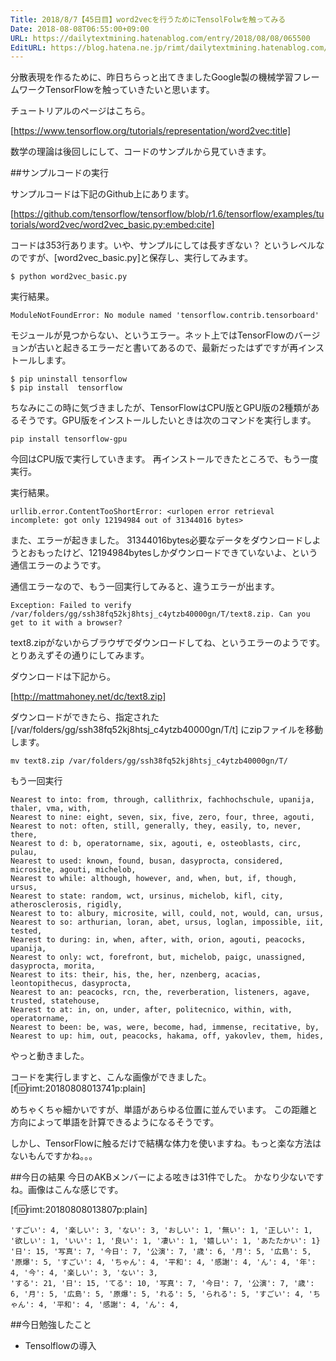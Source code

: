 ```yaml
---
Title: 2018/8/7【45日目】word2vecを行うためにTensolFolwを触ってみる
Date: 2018-08-08T06:55:00+09:00
URL: https://dailytextmining.hatenablog.com/entry/2018/08/08/065500
EditURL: https://blog.hatena.ne.jp/rimt/dailytextmining.hatenablog.com/atom/entry/10257846132608606115
---
```


分散表現を作るために、昨日ちらっと出てきましたGoogle製の機械学習フレームワークTensorFlowを触っていきたいと思います。

チュートリアルのページはこちら。


[https://www.tensorflow.org/tutorials/representation/word2vec:title]


数学の理論は後回しにして、コードのサンプルから見ていきます。

##サンプルコードの実行

サンプルコードは下記のGithub上にあります。



[https://github.com/tensorflow/tensorflow/blob/r1.6/tensorflow/examples/tutorials/word2vec/word2vec_basic.py:embed:cite]



コードは353行あります。いや、サンプルにしては長すぎない？ というレベルなのですが、[word2vec_basic.py]と保存し、実行してみます。

```
$ python word2vec_basic.py
```
実行結果。
```
ModuleNotFoundError: No module named 'tensorflow.contrib.tensorboard'
```

モジュールが見つからない、というエラー。ネット上ではTensorFlowのバージョンが古いと起きるエラーだと書いてあるので、最新だったはずですが再インストールします。

```
$ pip uninstall tensorflow
$ pip install  tensorflow
```

ちなみにこの時に気づきましたが、TensorFlowはCPU版とGPU版の2種類があるそうです。GPU版をインストールしたいときは次のコマンドを実行します。

```
pip install tensorflow-gpu
```

今回はCPU版で実行していきます。
再インストールできたところで、もう一度実行。

実行結果。
```
urllib.error.ContentTooShortError: <urlopen error retrieval incomplete: got only 12194984 out of 31344016 bytes>
```
また、エラーが起きました。
31344016bytes必要なデータをダウンロードしようとおもったけど、12194984bytesしかダウンロードできていないよ、という通信エラーのようです。

通信エラーなので、もう一回実行してみると、違うエラーが出ます。
```
Exception: Failed to verify /var/folders/gg/ssh38fq52kj8htsj_c4ytzb40000gn/T/text8.zip. Can you get to it with a browser?
```
text8.zipがないからブラウザでダウンロードしてね、というエラーのようです。とりあえずその通りにしてみます。

ダウンロードは下記から。


[http://mattmahoney.net/dc/text8.zip]



ダウンロードができたら、指定された [/var/folders/gg/ssh38fq52kj8htsj_c4ytzb40000gn/T/t] にzipファイルを移動します。
```
mv text8.zip /var/folders/gg/ssh38fq52kj8htsj_c4ytzb40000gn/T/
```

もう一回実行
```
Nearest to into: from, through, callithrix, fachhochschule, upanija, thaler, vma, with,
Nearest to nine: eight, seven, six, five, zero, four, three, agouti,
Nearest to not: often, still, generally, they, easily, to, never, there,
Nearest to d: b, operatorname, six, agouti, e, osteoblasts, circ, pulau,
Nearest to used: known, found, busan, dasyprocta, considered, microsite, agouti, michelob,
Nearest to while: although, however, and, when, but, if, though, ursus,
Nearest to state: random, wct, ursinus, michelob, kifl, city, atherosclerosis, rigidly,
Nearest to to: albury, microsite, will, could, not, would, can, ursus,
Nearest to so: arthurian, loran, abet, ursus, loglan, impossible, iit, tested,
Nearest to during: in, when, after, with, orion, agouti, peacocks, upanija,
Nearest to only: wct, forefront, but, michelob, paigc, unassigned, dasyprocta, morita,
Nearest to its: their, his, the, her, nzenberg, acacias, leontopithecus, dasyprocta,
Nearest to an: peacocks, rcn, the, reverberation, listeners, agave, trusted, statehouse,
Nearest to at: in, on, under, after, politecnico, within, with, operatorname,
Nearest to been: be, was, were, become, had, immense, recitative, by,
Nearest to up: him, out, peacocks, hakama, off, yakovlev, them, hides,
```
やっと動きました。

コードを実行しますと、こんな画像ができました。
[f:id:rimt:20180808013741p:plain]

めちゃくちゃ細かいですが、単語があらゆる位置に並んでいます。
この距離と方向によって単語を計算できるようになるそうです。

しかし、TensorFlowに触るだけで結構な体力を使いますね。もっと楽な方法はないもんですかね。。。

##今日の結果
今日のAKBメンバーによる呟きは31件でした。
かなり少ないですね。画像はこんな感じです。

[f:id:rimt:20180808013807p:plain]

```
'すごい': 4, '楽しい': 3, 'ない': 3, 'おしい': 1, '無い': 1, '正しい': 1, '欲しい': 1, 'いい': 1, '良い': 1, '凄い': 1, '嬉しい': 1, 'あたたかい': 1}
'日': 15, '写真': 7, '今日': 7, '公演': 7, '歳': 6, '月': 5, '広島': 5, '原爆': 5, 'すごい': 4, 'ちゃん': 4, '平和': 4, '感謝': 4, 'ん': 4, '年': 4, '今': 4, '楽しい': 3, 'ない': 3,
'する': 21, '日': 15, 'てる': 10, '写真': 7, '今日': 7, '公演': 7, '歳': 6, '月': 5, '広島': 5, '原爆': 5, 'れる': 5, 'られる': 5, 'すごい': 4, 'ちゃん': 4, '平和': 4, '感謝': 4, 'ん': 4, 
```

##今日勉強したこと

- Tensolflowの導入
